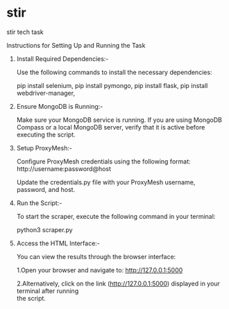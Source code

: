 # stir
stir tech task

Instructions for Setting Up and Running the Task

1. Install Required Dependencies:-
   
   Use the following commands to install the necessary dependencies:
   
   pip install selenium,
   pip install pymongo,
   pip install flask,
   pip install webdriver-manager,

2. Ensure MongoDB is Running:-
    
   Make sure your MongoDB service is running. If you are using MongoDB Compass or a local MongoDB 
   server, verify that it is active before executing the script. 
   
3. Setup ProxyMesh:-  
    
   Configure ProxyMesh credentials using the following format:
   http://username:password@host
  
   Update the credentials.py file with your ProxyMesh username, password, and host.

4. Run the Script:-   

   To start the scraper, execute the following command in your terminal:
   
   python3 scraper.py

5. Access the HTML Interface:-

   You can view the results through the browser interface:
   
   1.Open your browser and navigate to:
     http://127.0.0.1:5000
     
   2.Alternatively, click on the link (http://127.0.0.1:5000) displayed in your terminal after running  
     the script.
 




